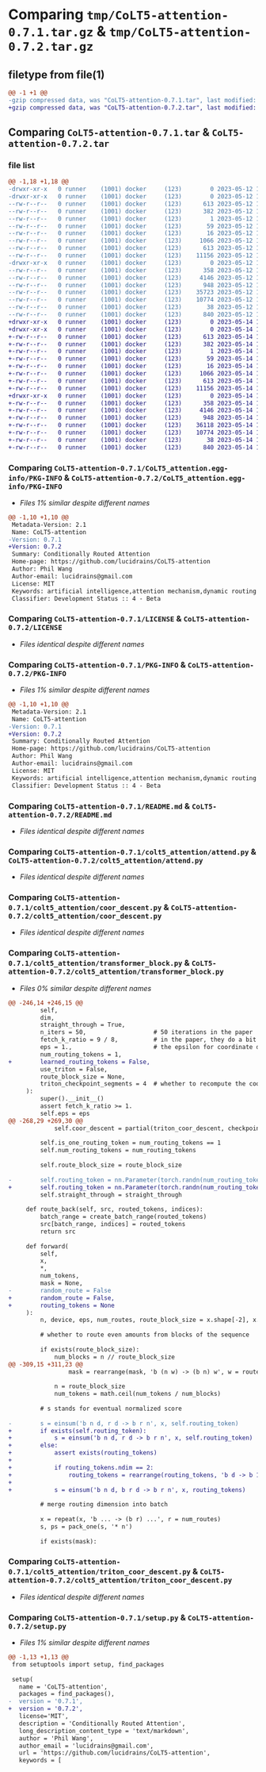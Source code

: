 # Comparing `tmp/CoLT5-attention-0.7.1.tar.gz` & `tmp/CoLT5-attention-0.7.2.tar.gz`

## filetype from file(1)

```diff
@@ -1 +1 @@
-gzip compressed data, was "CoLT5-attention-0.7.1.tar", last modified: Fri May 12 17:15:30 2023, max compression
+gzip compressed data, was "CoLT5-attention-0.7.2.tar", last modified: Sun May 14 18:29:06 2023, max compression
```

## Comparing `CoLT5-attention-0.7.1.tar` & `CoLT5-attention-0.7.2.tar`

### file list

```diff
@@ -1,18 +1,18 @@
-drwxr-xr-x   0 runner    (1001) docker     (123)        0 2023-05-12 17:15:30.453575 CoLT5-attention-0.7.1/
-drwxr-xr-x   0 runner    (1001) docker     (123)        0 2023-05-12 17:15:30.453575 CoLT5-attention-0.7.1/CoLT5_attention.egg-info/
--rw-r--r--   0 runner    (1001) docker     (123)      613 2023-05-12 17:15:30.000000 CoLT5-attention-0.7.1/CoLT5_attention.egg-info/PKG-INFO
--rw-r--r--   0 runner    (1001) docker     (123)      382 2023-05-12 17:15:30.000000 CoLT5-attention-0.7.1/CoLT5_attention.egg-info/SOURCES.txt
--rw-r--r--   0 runner    (1001) docker     (123)        1 2023-05-12 17:15:30.000000 CoLT5-attention-0.7.1/CoLT5_attention.egg-info/dependency_links.txt
--rw-r--r--   0 runner    (1001) docker     (123)       59 2023-05-12 17:15:30.000000 CoLT5-attention-0.7.1/CoLT5_attention.egg-info/requires.txt
--rw-r--r--   0 runner    (1001) docker     (123)       16 2023-05-12 17:15:30.000000 CoLT5-attention-0.7.1/CoLT5_attention.egg-info/top_level.txt
--rw-r--r--   0 runner    (1001) docker     (123)     1066 2023-05-12 17:15:19.000000 CoLT5-attention-0.7.1/LICENSE
--rw-r--r--   0 runner    (1001) docker     (123)      613 2023-05-12 17:15:30.453575 CoLT5-attention-0.7.1/PKG-INFO
--rw-r--r--   0 runner    (1001) docker     (123)    11156 2023-05-12 17:15:19.000000 CoLT5-attention-0.7.1/README.md
-drwxr-xr-x   0 runner    (1001) docker     (123)        0 2023-05-12 17:15:30.453575 CoLT5-attention-0.7.1/colt5_attention/
--rw-r--r--   0 runner    (1001) docker     (123)      358 2023-05-12 17:15:19.000000 CoLT5-attention-0.7.1/colt5_attention/__init__.py
--rw-r--r--   0 runner    (1001) docker     (123)     4146 2023-05-12 17:15:19.000000 CoLT5-attention-0.7.1/colt5_attention/attend.py
--rw-r--r--   0 runner    (1001) docker     (123)      948 2023-05-12 17:15:19.000000 CoLT5-attention-0.7.1/colt5_attention/coor_descent.py
--rw-r--r--   0 runner    (1001) docker     (123)    35723 2023-05-12 17:15:19.000000 CoLT5-attention-0.7.1/colt5_attention/transformer_block.py
--rw-r--r--   0 runner    (1001) docker     (123)    10774 2023-05-12 17:15:19.000000 CoLT5-attention-0.7.1/colt5_attention/triton_coor_descent.py
--rw-r--r--   0 runner    (1001) docker     (123)       38 2023-05-12 17:15:30.453575 CoLT5-attention-0.7.1/setup.cfg
--rw-r--r--   0 runner    (1001) docker     (123)      840 2023-05-12 17:15:19.000000 CoLT5-attention-0.7.1/setup.py
+drwxr-xr-x   0 runner    (1001) docker     (123)        0 2023-05-14 18:29:06.275940 CoLT5-attention-0.7.2/
+drwxr-xr-x   0 runner    (1001) docker     (123)        0 2023-05-14 18:29:06.275940 CoLT5-attention-0.7.2/CoLT5_attention.egg-info/
+-rw-r--r--   0 runner    (1001) docker     (123)      613 2023-05-14 18:29:06.000000 CoLT5-attention-0.7.2/CoLT5_attention.egg-info/PKG-INFO
+-rw-r--r--   0 runner    (1001) docker     (123)      382 2023-05-14 18:29:06.000000 CoLT5-attention-0.7.2/CoLT5_attention.egg-info/SOURCES.txt
+-rw-r--r--   0 runner    (1001) docker     (123)        1 2023-05-14 18:29:06.000000 CoLT5-attention-0.7.2/CoLT5_attention.egg-info/dependency_links.txt
+-rw-r--r--   0 runner    (1001) docker     (123)       59 2023-05-14 18:29:06.000000 CoLT5-attention-0.7.2/CoLT5_attention.egg-info/requires.txt
+-rw-r--r--   0 runner    (1001) docker     (123)       16 2023-05-14 18:29:06.000000 CoLT5-attention-0.7.2/CoLT5_attention.egg-info/top_level.txt
+-rw-r--r--   0 runner    (1001) docker     (123)     1066 2023-05-14 18:28:55.000000 CoLT5-attention-0.7.2/LICENSE
+-rw-r--r--   0 runner    (1001) docker     (123)      613 2023-05-14 18:29:06.275940 CoLT5-attention-0.7.2/PKG-INFO
+-rw-r--r--   0 runner    (1001) docker     (123)    11156 2023-05-14 18:28:55.000000 CoLT5-attention-0.7.2/README.md
+drwxr-xr-x   0 runner    (1001) docker     (123)        0 2023-05-14 18:29:06.275940 CoLT5-attention-0.7.2/colt5_attention/
+-rw-r--r--   0 runner    (1001) docker     (123)      358 2023-05-14 18:28:55.000000 CoLT5-attention-0.7.2/colt5_attention/__init__.py
+-rw-r--r--   0 runner    (1001) docker     (123)     4146 2023-05-14 18:28:55.000000 CoLT5-attention-0.7.2/colt5_attention/attend.py
+-rw-r--r--   0 runner    (1001) docker     (123)      948 2023-05-14 18:28:55.000000 CoLT5-attention-0.7.2/colt5_attention/coor_descent.py
+-rw-r--r--   0 runner    (1001) docker     (123)    36118 2023-05-14 18:28:55.000000 CoLT5-attention-0.7.2/colt5_attention/transformer_block.py
+-rw-r--r--   0 runner    (1001) docker     (123)    10774 2023-05-14 18:28:55.000000 CoLT5-attention-0.7.2/colt5_attention/triton_coor_descent.py
+-rw-r--r--   0 runner    (1001) docker     (123)       38 2023-05-14 18:29:06.275940 CoLT5-attention-0.7.2/setup.cfg
+-rw-r--r--   0 runner    (1001) docker     (123)      840 2023-05-14 18:28:55.000000 CoLT5-attention-0.7.2/setup.py
```

### Comparing `CoLT5-attention-0.7.1/CoLT5_attention.egg-info/PKG-INFO` & `CoLT5-attention-0.7.2/CoLT5_attention.egg-info/PKG-INFO`

 * *Files 1% similar despite different names*

```diff
@@ -1,10 +1,10 @@
 Metadata-Version: 2.1
 Name: CoLT5-attention
-Version: 0.7.1
+Version: 0.7.2
 Summary: Conditionally Routed Attention
 Home-page: https://github.com/lucidrains/CoLT5-attention
 Author: Phil Wang
 Author-email: lucidrains@gmail.com
 License: MIT
 Keywords: artificial intelligence,attention mechanism,dynamic routing
 Classifier: Development Status :: 4 - Beta
```

### Comparing `CoLT5-attention-0.7.1/LICENSE` & `CoLT5-attention-0.7.2/LICENSE`

 * *Files identical despite different names*

### Comparing `CoLT5-attention-0.7.1/PKG-INFO` & `CoLT5-attention-0.7.2/PKG-INFO`

 * *Files 1% similar despite different names*

```diff
@@ -1,10 +1,10 @@
 Metadata-Version: 2.1
 Name: CoLT5-attention
-Version: 0.7.1
+Version: 0.7.2
 Summary: Conditionally Routed Attention
 Home-page: https://github.com/lucidrains/CoLT5-attention
 Author: Phil Wang
 Author-email: lucidrains@gmail.com
 License: MIT
 Keywords: artificial intelligence,attention mechanism,dynamic routing
 Classifier: Development Status :: 4 - Beta
```

### Comparing `CoLT5-attention-0.7.1/README.md` & `CoLT5-attention-0.7.2/README.md`

 * *Files identical despite different names*

### Comparing `CoLT5-attention-0.7.1/colt5_attention/attend.py` & `CoLT5-attention-0.7.2/colt5_attention/attend.py`

 * *Files identical despite different names*

### Comparing `CoLT5-attention-0.7.1/colt5_attention/coor_descent.py` & `CoLT5-attention-0.7.2/colt5_attention/coor_descent.py`

 * *Files identical despite different names*

### Comparing `CoLT5-attention-0.7.1/colt5_attention/transformer_block.py` & `CoLT5-attention-0.7.2/colt5_attention/transformer_block.py`

 * *Files 0% similar despite different names*

```diff
@@ -246,14 +246,15 @@
         self,
         dim,
         straight_through = True,
         n_iters = 50,                   # 50 iterations in the paper
         fetch_k_ratio = 9 / 8,          # in the paper, they do a bit slightly higher k (times this ratio) for better learning
         eps = 1.,                       # the epsilon for coordinate descent. in CoLT5 paper they used 1. apparently
         num_routing_tokens = 1,
+        learned_routing_tokens = False,
         use_triton = False,
         route_block_size = None,
         triton_checkpoint_segments = 4  # whether to recompute the coordinate descent in segments, with 4 and 50 iterations, backwards is sped up 3x times at the expense of forwards and some memory for saving initial a and b
     ):
         super().__init__()
         assert fetch_k_ratio >= 1.
         self.eps = eps
@@ -268,29 +269,30 @@
             self.coor_descent = partial(triton_coor_descent, checkpoint_segments = triton_checkpoint_segments)
 
         self.is_one_routing_token = num_routing_tokens == 1
         self.num_routing_tokens = num_routing_tokens
 
         self.route_block_size = route_block_size
 
-        self.routing_token = nn.Parameter(torch.randn(num_routing_tokens, dim))
+        self.routing_token = nn.Parameter(torch.randn(num_routing_tokens, dim)) if not learned_routing_tokens else None
         self.straight_through = straight_through
 
     def route_back(self, src, routed_tokens, indices):
         batch_range = create_batch_range(routed_tokens)
         src[batch_range, indices] = routed_tokens
         return src
 
     def forward(
         self,
         x,
         *,
         num_tokens,
         mask = None,
-        random_route = False
+        random_route = False,
+        routing_tokens = None
     ):
         n, device, eps, num_routes, route_block_size = x.shape[-2], x.device, self.eps, self.num_routing_tokens, self.route_block_size
 
         # whether to route even amounts from blocks of the sequence
 
         if exists(route_block_size):
             num_blocks = n // route_block_size
@@ -309,15 +311,23 @@
                 mask = rearrange(mask, 'b (n w) -> (b n) w', w = route_block_size)
 
             n = route_block_size
             num_tokens = math.ceil(num_tokens / num_blocks)
 
         # s stands for eventual normalized score
 
-        s = einsum('b n d, r d -> b r n', x, self.routing_token)
+        if exists(self.routing_token):
+            s = einsum('b n d, r d -> b r n', x, self.routing_token)
+        else:
+            assert exists(routing_tokens)
+
+            if routing_tokens.ndim == 2:
+                routing_tokens = rearrange(routing_tokens, 'b d -> b 1 d')
+
+            s = einsum('b n d, b r d -> b r n', x, routing_tokens)
 
         # merge routing dimension into batch
 
         x = repeat(x, 'b ... -> (b r) ...', r = num_routes)
         s, ps = pack_one(s, '* n')
 
         if exists(mask):
```

### Comparing `CoLT5-attention-0.7.1/colt5_attention/triton_coor_descent.py` & `CoLT5-attention-0.7.2/colt5_attention/triton_coor_descent.py`

 * *Files identical despite different names*

### Comparing `CoLT5-attention-0.7.1/setup.py` & `CoLT5-attention-0.7.2/setup.py`

 * *Files 1% similar despite different names*

```diff
@@ -1,13 +1,13 @@
 from setuptools import setup, find_packages
 
 setup(
   name = 'CoLT5-attention',
   packages = find_packages(),
-  version = '0.7.1',
+  version = '0.7.2',
   license='MIT',
   description = 'Conditionally Routed Attention',
   long_description_content_type = 'text/markdown',
   author = 'Phil Wang',
   author_email = 'lucidrains@gmail.com',
   url = 'https://github.com/lucidrains/CoLT5-attention',
   keywords = [
```

